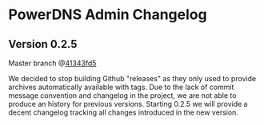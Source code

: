 # PowerDNS Admin Changelog

## Version 0.2.5

Master branch @[41343fd5](https://github.com/PowerDNS-Admin/PowerDNS-Admin/commit/41343fd598cd167a3be9e683bc037a1de42e73e3)

We decided to stop building Github "releases" as they only used to provide archives automatically available with tags. Due to the lack of commit message convention and changelog in the project,
we are not able to produce an history for previous versions. Starting 0.2.5 we will provide a decent changelog tracking all changes introduced in the new version.
